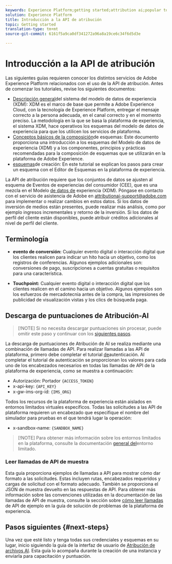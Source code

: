 ```yaml
---
keywords: Experience Platform;getting started;attribution ai;popular topics
solution: Experience Platform
title: Introducción a la API de atribución
topic: Getting started
translation-type: tm+mt
source-git-commit: 6161f5a9ca0df341272a96a8a19ce6c34f6d5d3e

---
```



# Introducción a la API de atribución

Las siguientes guías requieren conocer los distintos servicios de Adobe Experience Platform relacionados con el uso de la API de atribución. Antes de comenzar los tutoriales, revise los siguientes documentos:

- [Descripción general](../../xdm/home.md)del sistema del modelo de datos de experiencia (XDM): XDM es el marco de base que permite a Adobe Experience Cloud, con la tecnología de Experience Platform, entregar el mensaje correcto a la persona adecuada, en el canal correcto y en el momento preciso. La metodología en la que se basa la plataforma de experiencia, el sistema XDM, hace operativos los esquemas del modelo de datos de experiencia para que los utilicen los servicios de plataforma.
- [Conceptos básicos de la composición](../../xdm/schema/composition.md)de esquemas: Este documento proporciona una introducción a los esquemas del Modelo de datos de experiencia (XDM) y a los componentes, principios y prácticas recomendadas para la composición de esquemas que se utilizarán en la plataforma de Adobe Experience.
- [esquemas](../../xdm/tutorials/create-schema-ui.md)de creación: En este tutorial se explican los pasos para crear un esquema con el Editor de Esquemas en la plataforma de experiencia.

La API de atribución requiere que los conjuntos de datos se ajusten al esquema de Eventos de experiencias del consumidor (CEE), que es una mezcla en el Modelo [de datos de](../../xdm/home.md) experiencia (XDM). Póngase en contacto con el servicio de asistencia de Adobe en attributionai-support@adobe.com para implementar o realizar cambios en estos datos. Si los datos de inversión de medios están presentes, puede realizar más análisis, como por ejemplo ingresos incrementales y retorno de la inversión. Si los datos de perfil del cliente están disponibles, puede atribuir créditos adicionales al nivel de perfil del cliente.

## Terminología

- **evento de conversión:** Cualquier evento digital o interacción digital que los clientes realicen para indicar un hito hacia un objetivo, como los registros de conferencias. Algunos ejemplos adicionales son: conversiones de pago, suscripciones a cuentas gratuitas o requisitos para una característica.

- **Touchpoint:** Cualquier evento digital o interacción digital que los clientes realicen en el camino hacia un objetivo. Algunos ejemplos son los esfuerzos de mercadotecnia antes de la compra, las impresiones de publicidad de visualización vistas y los clics de búsqueda paga.

## Descarga de puntuaciones de Atribución-AI

>[!NOTE] Si no necesita descargar puntuaciones sin procesar, puede omitir este paso y continuar con los [siguientes pasos](#next-steps).

La descarga de puntuaciones de Atribución de AI se realiza mediante una combinación de llamadas de API. Para realizar llamadas a las API de plataforma, primero debe completar el tutorial [de](../../tutorials/authentication.md)autenticación. Al completar el tutorial de autenticación se proporcionan los valores para cada uno de los encabezados necesarios en todas las llamadas de API de la plataforma de experiencia, como se muestra a continuación:

- Autorización: Portador `{ACCESS_TOKEN}`
- x-api-key: `{API_KEY}`
- x-gw-ims-org-id: `{IMS_ORG}`

Todos los recursos de la plataforma de experiencia están aislados en entornos limitados virtuales específicos. Todas las solicitudes a las API de plataforma requieren un encabezado que especifique el nombre del simulador para pruebas en el que tendrá lugar la operación:

- x-sandbox-name: `{SANDBOX_NAME}`

>[!NOTE] Para obtener más información sobre los entornos limitados en la plataforma, consulte la documentación [general del](../../sandboxes/home.md)entorno limitado.

### Leer llamadas de API de muestra

Esta guía proporciona ejemplos de llamadas a API para mostrar cómo dar formato a las solicitudes. Estas incluyen rutas, encabezados requeridos y cargas de solicitud con el formato adecuado. También se proporciona el JSON de muestra devuelto en las respuestas de API. Para obtener más información sobre las convenciones utilizadas en la documentación de las llamadas de API de muestra, consulte la sección sobre [cómo leer llamadas](../../landing/troubleshooting.md) de API de ejemplo en la guía de solución de problemas de la plataforma de experiencia.

## Pasos siguientes {#next-steps}

Una vez que esté listo y tenga todas sus credenciales y esquemas en su lugar, inicio siguiendo la guía de la interfaz de usuario de [Atribución de archivos AI](./user-guide.md). Esta guía lo acompaña durante la creación de una instancia y enviarla para capacitación y puntuación.